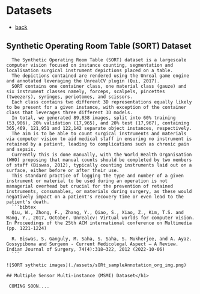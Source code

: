 

# Datasets
*   [back](./index.md) 
  
  
 
## Synthetic Operating Room Table (SORT) Dataset 
      
      The Synthetic Operating Room Table (SORT) dataset is a largescale computer vision focused on instance counting, segmentation and localisation surgical instrument depictions placed on a table. 
      The depictions contained are rendered using the Unreal game engine and annotated leveraging the UnrealCV plugin (Qui, 2017). 
      SORT contains one container class, one material class (gauze) and six instrument classes namely, forceps, scalpels, pincettes (tweezers), syringes, periotomes, and scissors. 
      Each class contains two different 3D representations equally likely to be present for a given instance, with exception of the container class that leverages three different 3D models. 
      In total, we generated 89,838 images, split into 60% training (53,906), 20% validation (17,965), and 20% test (17,967), containing 365,469, 121,951 and 122,142 separate object instances, respectively. 
      The aim is to be able to count surgical instruments and materials via computer vision to aid medical staff in ensuring no instrument is retained by a patient, leading to complications such as chronic pain and sepsis. 
      Currently this is done manually, with the World Health Organisation (WHO) proposing that manual counts should be completed by two members of staff (Biswas, 2012), typically counting instruments laid out on a surface, either before or after their use. 
      This standard practice of logging the type and number of a given instrument or material to be used during an operation is not managerial overhead but crucial for the prevention of retained instruments, consumables, or materials during surgery, as these would negatively impact on a patient's recovery time or even lead to the patient's death. 
      ```bibtex
      Qiu, W., Zhong, F., Zhang, Y., Qiao, S., Xiao, Z., Kim, T.S. and Wang, Y., 2017, October. Unrealcv: Virtual worlds for computer vision. In Proceedings of the 25th ACM international conference on Multimedia (pp. 1221-1224) 
      
      R. Biswas, S. Ganguly, M. Saha, S. Saha, S. Mukherjee, and A. Ayaz. Gossypiboma and Surgeon - Current Medicolegal Aspect – A Review. Indian Journal of Surgery, 74(4):318–322, 2012 (2022-10-06) 
      ``` 
    
    ![SORT sythetic images](./assets/sORt_sampleAnnotation_org_img.png)
    
    ## Multiple Sensor Multi-instance (MSMI) Dataset</h1>
    
     COMING SOON....



